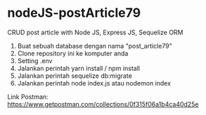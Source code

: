 # nodeJS-postArticle79
CRUD post article with Node JS, Express JS, Sequelize ORM

1.  Buat sebuah database dengan nama "post_article79"
2.  Clone repository ini ke komputer anda
3.  Setting .env
4.  Jalankan perintah yarn install / npm install
5.  Jalankan perintah sequelize db:migrate
6.  Jalankan perintah node index.js atau nodemon index

Link Postman: https://www.getpostman.com/collections/0f315f06a1b4ca40d25e
